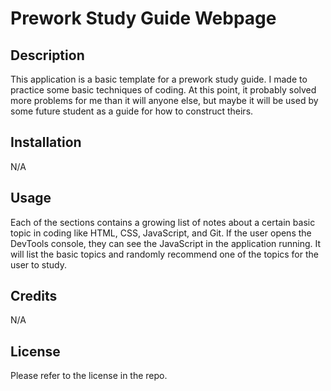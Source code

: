 # Prework Study Guide Webpage

## Description

This application is a basic template for a prework study guide.  I made to practice some basic techniques of coding.  At this point, it probably solved more problems for me than it will anyone else, but maybe it will be used by some future student as a guide for how to construct theirs.

## Installation

N/A

## Usage

Each of the sections contains a growing list of notes about a certain basic topic in coding like HTML, CSS, JavaScript, and Git.  If the user opens the DevTools console, they can see the JavaScript in the application running.  It will list the basic topics and randomly recommend one of the topics for the user to study.

## Credits

N/A

## License

Please refer to the license in the repo.